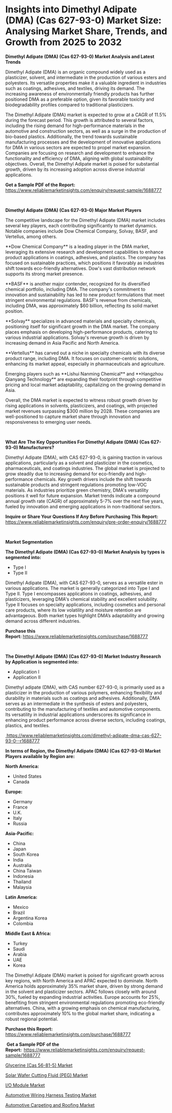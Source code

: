 <p><h1>Insights into Dimethyl Adipate (DMA) (Cas 627-93-0) Market Size: Analysing Market Share, Trends, and Growth from 2025 to 2032</h1></p><p><strong>Dimethyl Adipate (DMA) (Cas 627-93-0) Market Analysis and Latest Trends</strong></p>
<p><p>Dimethyl Adipate (DMA) is an organic compound widely used as a plasticizer, solvent, and intermediate in the production of various esters and polyesters. Its versatile properties make it a valuable ingredient in industries such as coatings, adhesives, and textiles, driving its demand. The increasing awareness of environmentally friendly products has further positioned DMA as a preferable option, given its favorable toxicity and biodegradability profiles compared to traditional plasticizers.</p><p>The Dimethyl Adipate (DMA) market is expected to grow at a CAGR of 11.5% during the forecast period. This growth is attributed to several factors, including the rising demand for high-performance materials in the automotive and construction sectors, as well as a surge in the production of bio-based plastics. Additionally, the trend towards sustainable manufacturing processes and the development of innovative applications for DMA in various sectors are expected to propel market expansion. Companies are focusing on research and development to enhance the functionality and efficiency of DMA, aligning with global sustainability objectives. Overall, the Dimethyl Adipate market is poised for substantial growth, driven by its increasing adoption across diverse industrial applications.</p></p>
<p><strong>Get a Sample PDF of the Report:&nbsp;</strong> <a href="https://www.reliablemarketinsights.com/enquiry/request-sample/1688777?utm_campaign=1789&utm_medium=2&utm_source=Github&utm_content=ia&utm_term=06012025&utm_id=dimethyl-adipate-dma-cas-627-93-0">https://www.reliablemarketinsights.com/enquiry/request-sample/1688777</a></p>
<p>&nbsp;</p>
<p><strong>Dimethyl Adipate (DMA) (Cas 627-93-0) Major Market Players</strong></p>
<p><p>The competitive landscape for the Dimethyl Adipate (DMA) market includes several key players, each contributing significantly to market dynamics. Notable companies include Dow Chemical Company, Solvay, BASF, and Vertellus, among others.</p><p>**Dow Chemical Company** is a leading player in the DMA market, leveraging its extensive research and development capabilities to enhance product applications in coatings, adhesives, and plastics. The company has focused on sustainable practices, which positions it favorably as industries shift towards eco-friendly alternatives. Dow's vast distribution network supports its strong market presence.</p><p>**BASF** is another major contender, recognized for its diversified chemical portfolio, including DMA. The company's commitment to innovation and sustainability has led to new product formulations that meet stringent environmental regulations. BASF's revenue from chemicals, including DMA, was approximately $60 billion, reflecting its solid market position.</p><p>**Solvay** specializes in advanced materials and specialty chemicals, positioning itself for significant growth in the DMA market. The company places emphasis on developing high-performance products, catering to various industrial applications. Solvay's revenue growth is driven by increasing demand in Asia Pacific and North America.</p><p>**Vertellus** has carved out a niche in specialty chemicals with its diverse product range, including DMA. It focuses on customer-centric solutions, enhancing its market appeal, especially in pharmaceuticals and agriculture.</p><p>Emerging players such as **Lishui Nanming Chemical** and **Hangzhou Qianyang Technology** are expanding their footprint through competitive pricing and local market adaptability, capitalizing on the growing demand in Asia.</p><p>Overall, the DMA market is expected to witness robust growth driven by rising applications in solvents, plasticizers, and coatings, with projected market revenues surpassing $300 million by 2028. These companies are well-positioned to capture market share through innovation and responsiveness to emerging user needs.</p></p>
<p>&nbsp;</p>
<p><strong>What Are The Key Opportunities For Dimethyl Adipate (DMA) (Cas 627-93-0) Manufacturers?</strong></p>
<p><p>Dimethyl Adipate (DMA), with CAS 627-93-0, is gaining traction in various applications, particularly as a solvent and plasticizer in the cosmetics, pharmaceuticals, and coatings industries. The global market is projected to grow steadily due to increasing demand for eco-friendly and high-performance chemicals. Key growth drivers include the shift towards sustainable products and stringent regulations promoting low-VOC materials. As industries prioritize green chemistry, DMA's versatility positions it well for future expansion. Market trends indicate a compound annual growth rate (CAGR) of approximately 5-7% over the next five years, fueled by innovation and emerging applications in non-traditional sectors.</p></p>
<p><strong>Inquire or Share Your Questions If Any Before Purchasing This Report:</strong> <a href="https://www.reliablemarketinsights.com/enquiry/pre-order-enquiry/1688777?utm_campaign=1789&utm_medium=2&utm_source=Github&utm_content=ia&utm_term=06012025&utm_id=dimethyl-adipate-dma-cas-627-93-0">https://www.reliablemarketinsights.com/enquiry/pre-order-enquiry/1688777</a></p>
<p>&nbsp;</p>
<p><strong>Market Segmentation</strong></p>
<p><strong>The Dimethyl Adipate (DMA) (Cas 627-93-0) Market Analysis by types is segmented into:</strong></p>
<p><ul><li>Type I</li><li>Type II</li></ul></p>
<p><p>Dimethyl Adipate (DMA), with CAS 627-93-0, serves as a versatile ester in various applications. The market is generally categorized into Type I and Type II. Type I encompasses applications in coatings, adhesives, and plasticizers, leveraging DMA's chemical stability and excellent solubility. Type II focuses on specialty applications, including cosmetics and personal care products, where its low volatility and moisture retention are advantageous. Both market types highlight DMA’s adaptability and growing demand across different industries.</p></p>
<p><strong>Purchase this Report:&nbsp;</strong><a href="https://www.reliablemarketinsights.com/purchase/1688777?utm_campaign=1789&utm_medium=2&utm_source=Github&utm_content=ia&utm_term=06012025&utm_id=dimethyl-adipate-dma-cas-627-93-0">https://www.reliablemarketinsights.com/purchase/1688777</a></p>
<p>&nbsp;</p>
<p><strong>The Dimethyl Adipate (DMA) (Cas 627-93-0) Market Industry Research by Application is segmented into:</strong></p>
<p><ul><li>Application I</li><li>Application II</li></ul></p>
<p><p>Dimethyl adipate (DMA), with CAS number 627-93-0, is primarily used as a plasticizer in the production of various polymers, enhancing flexibility and durability in materials such as coatings and adhesives. Additionally, DMA serves as an intermediate in the synthesis of esters and polyesters, contributing to the manufacturing of textiles and automotive components. Its versatility in industrial applications underscores its significance in enhancing product performance across diverse sectors, including coatings, plastics, and textiles.</p></p>
<p><a href="https://www.reliablemarketinsights.com/dimethyl-adipate-dma-cas-627-93-0--r1688777?utm_campaign=1789&utm_medium=2&utm_source=Github&utm_content=ia&utm_term=06012025&utm_id=dimethyl-adipate-dma-cas-627-93-0">&nbsp;https://www.reliablemarketinsights.com/dimethyl-adipate-dma-cas-627-93-0--r1688777</a></p>
<p><strong>In terms of Region, the Dimethyl Adipate (DMA) (Cas 627-93-0) Market Players available by Region are:</strong></p>
<p>
    <p> <strong> North America: </strong>
        <ul>
            <li>United States</li>
            <li>Canada</li>
        </ul>
        </p> 
    <p> <strong> Europe: </strong>
        <ul>
            <li>Germany</li>
            <li>France</li>
            <li>U.K.</li>
            <li>Italy</li>
            <li>Russia</li>
        </ul>
        </p> 
    <p> <strong> Asia-Pacific: </strong>
        <ul>
            <li>China</li>
            <li>Japan</li>
            <li>South Korea</li>
            <li>India</li>
            <li>Australia</li>
            <li>China Taiwan</li>
            <li>Indonesia</li>
            <li>Thailand</li>
            <li>Malaysia</li>
        </ul>
        </p> 
    <p> <strong> Latin America: </strong>
        <ul>
            <li>Mexico</li>
            <li>Brazil</li>
            <li>Argentina Korea</li>
            <li>Colombia</li>
        </ul>
        </p> 
    <p> <strong> Middle East & Africa: </strong>
        <ul>
            <li>Turkey</li>
            <li>Saudi</li>
            <li>Arabia</li>
            <li>UAE</li>
            <li>Korea</li>
        </ul>
    </p>
    </p>
<p><p>The Dimethyl Adipate (DMA) market is poised for significant growth across key regions, with North America and APAC expected to dominate. North America holds approximately 35% market share, driven by strong demand in the solvent and plasticizer sectors. APAC follows closely with around 30%, fueled by expanding industrial activities. Europe accounts for 25%, benefiting from stringent environmental regulations promoting eco-friendly alternatives. China, with a growing emphasis on chemical manufacturing, contributes approximately 10% to the global market share, indicating a robust regional potential.</p></p>
<p><strong>Purchase this Report: </strong><a href="https://www.reliablemarketinsights.com/purchase/1688777?utm_campaign=1789&utm_medium=2&utm_source=Github&utm_content=ia&utm_term=06012025&utm_id=dimethyl-adipate-dma-cas-627-93-0">https://www.reliablemarketinsights.com/purchase/1688777</a></p>
<p>&nbsp;<strong>Get a Sample PDF of the Report:&nbsp;&nbsp;</strong><a href="https://www.reliablemarketinsights.com/enquiry/request-sample/1688777?utm_campaign=1789&utm_medium=2&utm_source=Github&utm_content=ia&utm_term=06012025&utm_id=dimethyl-adipate-dma-cas-627-93-0">https://www.reliablemarketinsights.com/enquiry/request-sample/1688777</a></p>
<p><strong></strong></p>
<p><p><a href="https://www.linkedin.com/pulse/projected-revenue-growth-glycerine-cas-56-81-5-market-71-getsf?utm_campaign=1789&utm_medium=2&utm_source=Github&utm_content=ia&utm_term=06012025&utm_id=dimethyl-adipate-dma-cas-627-93-0">Glycerine (Cas 56-81-5) Market</a></p><p><a href="https://github.com/mookiesville/Market-Research-Report-List-1/blob/main/solar-wafer-cutting-fluid-peg-market.md?utm_campaign=1789&utm_medium=2&utm_source=Github&utm_content=ia&utm_term=06012025&utm_id=dimethyl-adipate-dma-cas-627-93-0">Solar Wafer Cutting Fluid (PEG) Market</a></p><p><a href="https://www.linkedin.com/pulse/global-growth-io-module-market-projected-74-cagr-industry-forecast-ipmsf?utm_campaign=1789&utm_medium=2&utm_source=Github&utm_content=ia&utm_term=06012025&utm_id=dimethyl-adipate-dma-cas-627-93-0">I/O Module Market</a></p><p><a href="https://www.linkedin.com/pulse/navigating-global-automotive-wiring-harness-testing-market-t88kf?utm_campaign=1789&utm_medium=2&utm_source=Github&utm_content=ia&utm_term=06012025&utm_id=dimethyl-adipate-dma-cas-627-93-0">Automotive Wiring Harness Testing Market</a></p><p><a href="https://www.linkedin.com/pulse/future-assessment-forecast-global-automotive-carpeting-roofing-hjfzf?utm_campaign=1789&utm_medium=2&utm_source=Github&utm_content=ia&utm_term=06012025&utm_id=dimethyl-adipate-dma-cas-627-93-0">Automotive Carpeting and Roofing Market</a></p></p>